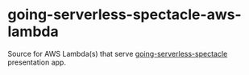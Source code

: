 # going-serverless-spectacle-aws-lambda
Source for AWS Lambda(s) that serve [going-serverless-spectacle](http://purecore.ro/going-serverless-spectacle) presentation app.

